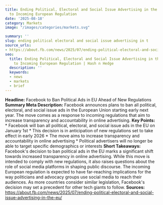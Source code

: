 ```yaml
---
title: Ending Political, Electoral and Social Issue Advertising in the EU in Response
  to Incoming European Regulation
date: '2025-08-18'
category: Marketsimage: "/images/categories/markets.svg"

summary: ''
slug: ending political electoral and social issue advertising in t
source_urls:
- https://about.fb.com/news/2025/07/ending-political-electoral-and-social-issue-advertising-in-the-eu/
seo:
  title: Ending Political, Electoral and Social Issue Advertising in the EU in Response
    to Incoming European Regulation | Hash n Hedge
  description: ''
  keywords:
  - news
  - markets
  - brief
---
```


**Headline:** Facebook to Ban Political Ads in EU Ahead of New Regulations  **Summary Meta Description:** Facebook announces plans to ban all political, electoral, and social issue ads in the European Union starting early next year. The move comes as a response to incoming regulations that aim to increase transparency and accountability in online advertising.  **Key Points:**  * Facebook will ban all political, electoral, and social issue ads in the EU on January 1st * This decision is in anticipation of new regulations set to take effect in early 2026 * The move aims to increase transparency and accountability in online advertising * Political advertisers will no longer be able to target specific demographics or interests  **Short Takeaways:**  Facebook's decision to ban political ads in the EU marks a significant shift towards increased transparency in online advertising. While this move is intended to comply with new regulations, it also raises questions about the role of social media platforms in shaping public discourse.  The incoming European regulation is expected to have far-reaching implications for the way politicians and advocacy groups use social media to reach their audiences. As more countries consider similar legislation, Facebook's decision may set a precedent for other tech giants to follow.  **Sources:** https://about.fb.com/news/2025/07/ending-political-electoral-and-social-issue-advertising-in-the-eu/ 
